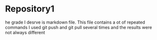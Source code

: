 # Repository1
he grade I desrve is markdown file. This file contains a ot of repeated commands
I used git push and git pull several times and the results were not always different
